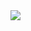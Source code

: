 
<doctype html>
<html>
  
</html>
<head>
  
</head>
<body>
  <img src="https://blog.hubspot.com/hs-fs/hubfs/html-projects.png?width=893&height=600&name=html-projects.png">
</body>
</html>
